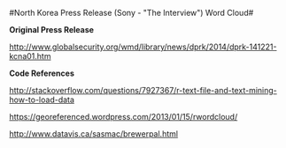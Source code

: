 #North Korea Press Release (Sony - "The Interview") Word Cloud#

**Original Press Release**   

http://www.globalsecurity.org/wmd/library/news/dprk/2014/dprk-141221-kcna01.htm

**Code References** 

http://stackoverflow.com/questions/7927367/r-text-file-and-text-mining-how-to-load-data

https://georeferenced.wordpress.com/2013/01/15/rwordcloud/

http://www.datavis.ca/sasmac/brewerpal.html
